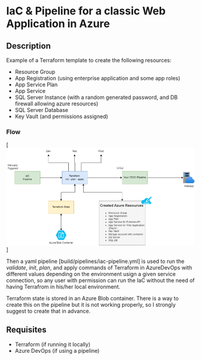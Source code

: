 # IaC & Pipeline for a classic Web Application in Azure


## Description
Example of a Terraform template to create the following resources:

- Resource Group
- App Registration (using enterprise application and some app roles)
- App Service Plan
- App Service
- SQL Server Instance (with a random generated password, and DB firewall allowing azure resources)
- SQL Server Database
- Key Vault (and permissions assigned)

### Flow

[![IaC Flow Image](https://github.com/javierporta/azure-terraform-pipeline/blob/main/images/IaC-diagram.png?raw=true)]


Then a yaml pipeline [build/pipelines/iac-pipeline.yml] is used to run the *validate*, *init*, *plan*, and apply commands of Terraform in AzureDevOps with different values depending on the environment usign a given service connection, so any user with permission can run the IaC without the need of having Terrafrom in his/her local environment.

Terraform state is stored in an Azure Blob container. There is a way to create this on the pipeline but it is not working properly, so I strongly suggest to create that in advance.

## Requisites
- Terraform (if running it locally)
- Azure DevOps (if using a pipeline)




